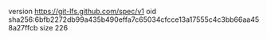 version https://git-lfs.github.com/spec/v1
oid sha256:6bfb2272db99a435b490effa7c65034cfcce13a17555c4c3bb66aa458a27ffcb
size 226
